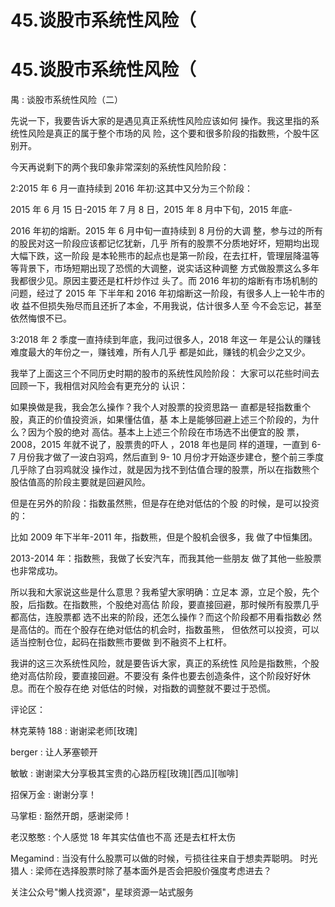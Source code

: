 # 45.谈股市系统性风险（

# 45.谈股市系统性风险（

禺 : 谈股市系统性风险（二）

先说一下，我要告诉大家的是遇见真正系统性风险应该如何 操作。我这里指的系统性风险是真正的属于整个市场的风 险，这个要和很多阶段的指数熊，个股牛区别开。

今天再说剩下的两个我印象非常深刻的系统性风险阶段：

2:2015 年 6 月一直持续到 2016 年初:这其中又分为三个阶段：

2015 年 6 月 15 日-2015 年 7 月 8 日，2015 年 8 月中下旬，2015 年底-

2016 年初的熔断。2015 年 6 月中旬一直持续到 8 月份的大调 整，参与过的所有的股民对这一阶段应该都记忆犹新，几乎 所有的股票不分质地好坏，短期均出现大幅下跌，这一阶段 是本轮熊市的起点也是第一阶段，在去扛杆，管理层降温等 等背景下，市场短期出现了恐慌的大调整，说实话这种调整 方式做股票这么多年我都很少见。原因主要还是杠杆炒作过 头了。而 2016 年初的熔断有市场机制的问题，经过了 2015 年 下半年和 2016 年初熔断这一阶段，有很多人上一轮牛市的收 益不但损失殆尽而且还折了本金，不用我说，估计很多人至 今不会忘记，甚至依然悔恨不已。

3:2018 年 2 季度一直持续到年底，我问过很多人，2018 年这一 年是公认的赚钱难度最大的年份之一，赚钱难，所有人几乎 都是如此，赚钱的机会少之又少。

我举了上面这三个不同历史时期的股市的系统性风险阶段： 大家可以花些时间去回顾一下，我相信对风险会有更充分的 认识：

如果换做是我，我会怎么操作？我个人对股票的投资思路一 直都是轻指数重个股，真正的价值投资派，如果懂估值，基 本上是能够回避上述三个阶段的，为什么？因为个股的绝对 高估。基本上上述三个阶段在市场选不出便宜的股 票，2008，2015 年就不说了，股票贵的吓人 ，2018 年也是同 样的道理，一直到 6-7 月份我才做了一波白羽鸡，然后直到 9- 10 月份才开始逐步建仓，整个前三季度几乎除了白羽鸡就没 操作过，就是因为找不到估值合理的股票，所以在指数熊个 股估值高的阶段主要就是回避风险。

但是在另外的阶段：指数虽然熊，但是存在绝对低估的个股 的时候，是可以投资的：

比如 2009 年下半年-2011 年，指数熊，但是个股机会很多，我 做了中恒集团。

2013-2014 年：指数熊，我做了长安汽车，而我其他一些朋友 做了其他一些股票也非常成功。

所以我和大家说这些是什么意思？我希望大家明确：立足本 源，立足个股，先个股，后指数。在指数熊，个股绝对高估 阶段，要直接回避，那时候所有股票几乎都高估，连股票都 选不出来的阶段，还怎么操作？而这个阶段都不用看指数必 然是高估的。而在个股存在绝对低估的机会时，指数虽熊， 但依然可以投资，可以适当控制仓位，起码在指数熊市要做 到不融资不上杠杆。

我讲的这三次系统性风险，就是要告诉大家，真正的系统性 风险是指数熊，个股绝对高估阶段，要直接回避。不要没有 条件也要去创造条件，这个阶段好好休息。而在个股存在绝 对低估的时候，对指数的调整就不要过于恐慌。

评论区：

林克莱特 188 : 谢谢梁老师[玫瑰]

berger : 让人茅塞顿开

敏敏 : 谢谢梁大分享极其宝贵的心路历程[玫瑰][西瓜][咖啡]

招保万金 : 谢谢分享！

马掌柜 : 豁然开朗，感谢梁师！

老汉憨憨 : 个人感觉 18 年其实估值也不高 还是去杠杆太伤

Megamind : 当没有什么股票可以做的时候，亏损往往来自于想卖弄聪明。 时光猎人 : 梁师在选择股票时除了基本面外是否会把股价强度考虑进去？

关注公众号"懒人找资源"，星球资源一站式服务